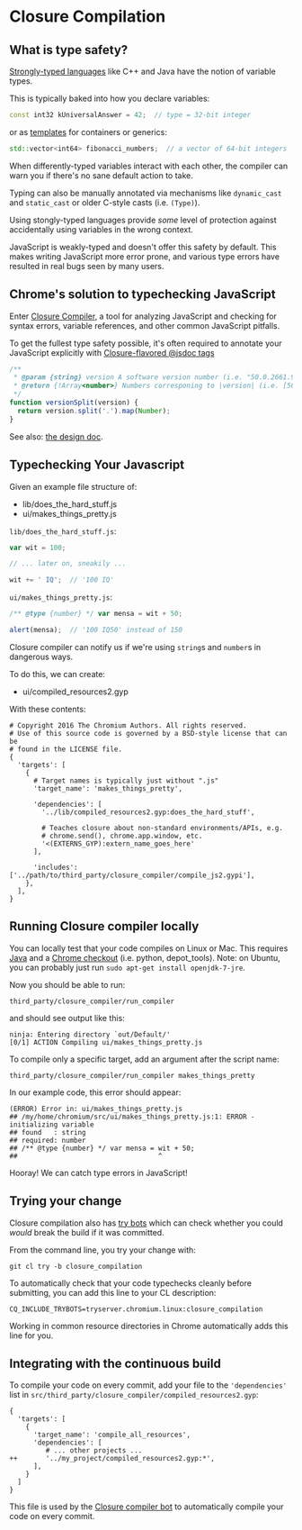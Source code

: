 # Closure Compilation

## What is type safety?

[Strongly-typed languages](https://en.wikipedia.org/wiki/Strong_and_weak_typing)
like C++ and Java have the notion of variable types.

This is typically baked into how you declare variables:

```c++
const int32 kUniversalAnswer = 42;  // type = 32-bit integer
```

or as [templates](https://en.wikipedia.org/wiki/Template_metaprogramming) for
containers or generics:

```c++
std::vector<int64> fibonacci_numbers;  // a vector of 64-bit integers
```

When differently-typed variables interact with each other, the compiler can warn
you if there's no sane default action to take.

Typing can also be manually annotated via mechanisms like `dynamic_cast` and
`static_cast` or older C-style casts (i.e. `(Type)`).

Using stongly-typed languages provide _some_ level of protection against
accidentally using variables in the wrong context.

JavaScript is weakly-typed and doesn't offer this safety by default. This makes
writing JavaScript more error prone, and various type errors have resulted in
real bugs seen by many users.

## Chrome's solution to typechecking JavaScript

Enter [Closure Compiler](https://developers.google.com/closure/compiler/), a
tool for analyzing JavaScript and checking for syntax errors, variable
references, and other common JavaScript pitfalls.

To get the fullest type safety possible, it's often required to annotate your
JavaScript explicitly with [Closure-flavored @jsdoc
tags](https://developers.google.com/closure/compiler/docs/js-for-compiler)

```js
/**
 * @param {string} version A software version number (i.e. "50.0.2661.94").
 * @return {!Array<number>} Numbers corresponing to |version| (i.e. [50, 0, 2661, 94]).
 */
function versionSplit(version) {
  return version.split('.').map(Number);
}
```

See also:
[the design doc](https://docs.google.com/a/chromium.org/document/d/1Ee9ggmp6U-lM-w9WmxN5cSLkK9B5YAq14939Woo-JY0/edit).

## Typechecking Your Javascript

Given an example file structure of:

  + lib/does_the_hard_stuff.js
  + ui/makes_things_pretty.js

`lib/does_the_hard_stuff.js`:

```javascript
var wit = 100;

// ... later on, sneakily ...

wit += ' IQ';  // '100 IQ'
```

`ui/makes_things_pretty.js`:

```javascript
/** @type {number} */ var mensa = wit + 50;

alert(mensa);  // '100 IQ50' instead of 150
```

Closure compiler can notify us if we're using `string`s and `number`s in
dangerous ways.

To do this, we can create:

  + ui/compiled_resources2.gyp

With these contents:

```
# Copyright 2016 The Chromium Authors. All rights reserved.
# Use of this source code is governed by a BSD-style license that can be
# found in the LICENSE file.
{
  'targets': [
    {
      # Target names is typically just without ".js"
      'target_name': 'makes_things_pretty',

      'dependencies': [
        '../lib/compiled_resources2.gyp:does_the_hard_stuff',

        # Teaches closure about non-standard environments/APIs, e.g.
        # chrome.send(), chrome.app.window, etc.
        '<(EXTERNS_GYP):extern_name_goes_here'
      ],

      'includes': ['../path/to/third_party/closure_compiler/compile_js2.gypi'],
    },
  ],
}
```

## Running Closure compiler locally

You can locally test that your code compiles on Linux or Mac.  This requires
[Java](http://www.oracle.com/technetwork/java/javase/downloads/index.html) and a
[Chrome checkout](http://www.chromium.org/developers/how-tos/get-the-code) (i.e.
python, depot_tools). Note: on Ubuntu, you can probably just run `sudo apt-get
install openjdk-7-jre`.

Now you should be able to run:

```shell
third_party/closure_compiler/run_compiler
```

and should see output like this:

```shell
ninja: Entering directory `out/Default/'
[0/1] ACTION Compiling ui/makes_things_pretty.js
```

To compile only a specific target, add an argument after the script name:

```shell
third_party/closure_compiler/run_compiler makes_things_pretty
```

In our example code, this error should appear:

```
(ERROR) Error in: ui/makes_things_pretty.js
## /my/home/chromium/src/ui/makes_things_pretty.js:1: ERROR - initializing variable
## found   : string
## required: number
## /** @type {number} */ var mensa = wit + 50;
##                                   ^
```

Hooray! We can catch type errors in JavaScript!

## Trying your change

Closure compilation also has [try
bots](https://build.chromium.org/p/tryserver.chromium.linux/builders/closure_compilation)
which can check whether you could *would* break the build if it was committed.

From the command line, you try your change with:

```shell
git cl try -b closure_compilation
```

To automatically check that your code typechecks cleanly before submitting, you
can add this line to your CL description:

```
CQ_INCLUDE_TRYBOTS=tryserver.chromium.linux:closure_compilation
```

Working in common resource directories in Chrome automatically adds this line
for you.

## Integrating with the continuous build

To compile your code on every commit, add your file to the `'dependencies'` list
in `src/third_party/closure_compiler/compiled_resources2.gyp`:

```
{
  'targets': [
    {
      'target_name': 'compile_all_resources',
      'dependencies': [
         # ... other projects ...
++       '../my_project/compiled_resources2.gyp:*',
      ],
    }
  ]
}
```

This file is used by the
[Closure compiler bot](http://build.chromium.org/p/chromium.fyi/builders/Closure%20Compilation%20Linux)
to automatically compile your code on every commit.
